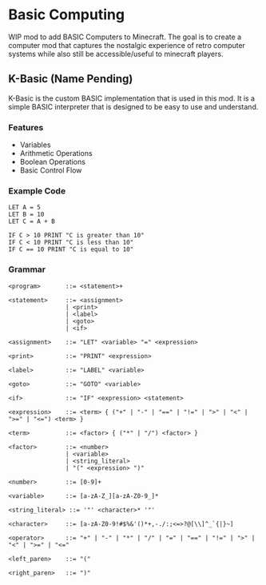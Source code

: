 # Basic Computing
WIP mod to add BASIC Computers to Minecraft. The goal is to create a computer mod that captures the nostalgic experience of retro computer systems while also still be accessible/useful to minecraft players.

## K-Basic (Name Pending)
K-Basic is the custom BASIC implementation that is used in this mod. It is a simple BASIC interpreter that is designed to be easy to use and understand.

### Features
- Variables
- Arithmetic Operations
- Boolean Operations
- Basic Control Flow

### Example Code
```BASIC
LET A = 5
LET B = 10
LET C = A + B

IF C > 10 PRINT "C is greater than 10"
IF C < 10 PRINT "C is less than 10"
IF C == 10 PRINT "C is equal to 10"
```

### Grammar
```BNF
<program>       ::= <statement>+ 

<statement>     ::= <assignment>
                | <print>
                | <label>
                | <goto>
                | <if>

<assignment>    ::= "LET" <variable> "=" <expression>

<print>         ::= "PRINT" <expression>

<label>         ::= "LABEL" <variable>

<goto>          ::= "GOTO" <variable>

<if>            ::= "IF" <expression> <statement>

<expression>    ::= <term> { ("+" | "-" | "==" | "!=" | ">" | "<" | ">=" | "<=") <term> }

<term>          ::= <factor> { ("*" | "/") <factor> }

<factor>        ::= <number> 
                | <variable> 
                | <string_literal> 
                | "(" <expression> ")"

<number>        ::= [0-9]+

<variable>      ::= [a-zA-Z_][a-zA-Z0-9_]*

<string_literal> ::= '"' <character>* '"'

<character>     ::= [a-zA-Z0-9!#$%&'()*+,-./:;<=>?@[\\]^_`{|}~]

<operator>      ::= "+" | "-" | "*" | "/" | "=" | "==" | "!=" | ">" | "<" | ">=" | "<="

<left_paren>    ::= "("

<right_paren>   ::= ")"
```
